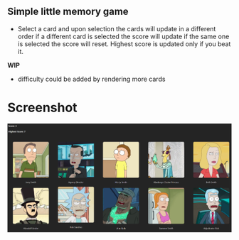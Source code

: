 ## Simple little memory game 
- Select a card and upon selection the cards will update in a different order if a different card is selected the score will update if the same one is selected the score will reset. Highest score is updated only if you beat it.

**WIP**
- difficulty could be added by rendering more cards


 # Screenshot
![image](https://github.com/dmnovb/images/blob/main/image.png)
